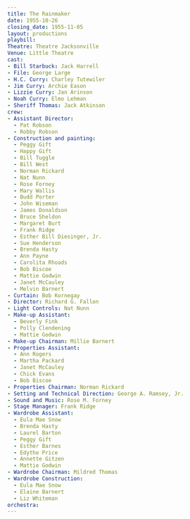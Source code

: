 ```yaml
---
title: The Rainmaker
date: 1955-10-26
closing_date: 1955-11-05
layout: productions
playbill:
Theatre: Theatre Jacksonville
Venue: Little Theatre
cast:
- Bill Starbuck: Jack Harrell
- File: George Large
- H.C. Curry: Charley Tutewiler
- Jim Curry: Archie Eason
- Lizzie Curry: Jan Arinson
- Noah Curry: Elmo Lehman
- Sheriff Thomas: Jack Atkinson
crew:
- Assistant Director:
  - Pat Robson
  - Robby Robson
- Construction and painting:
  - Peggy Gift
  - Happy Gift
  - Bill Tuggle
  - Bill West
  - Norman Rickard
  - Nat Nunn
  - Rose Forney
  - Mary Wallis
  - Budd Porter
  - John Wiseman
  - James Donaldson
  - Bruce Sheldon
  - Margaret Burt
  - Frank Ridge
  - Esther Bill Diesinger, Jr.
  - Sue Henderson
  - Brenda Hasty
  - Ann Payne
  - Carolita Rhoads
  - Bob Biscoe
  - Mattie Godwin
  - Janet McCauley
  - Melvin Barnert
- Curtain: Bob Kornegay
- Director: Richard G. Fallon
- Light Controls: Nat Nunn
- Make-up Assistant:
  - Beverly Fink
  - Polly Clendening
  - Mattie Godwin
- Make-up Chairman: Millie Barnert
- Properties Assistant:
  - Ann Rogers
  - Martha Packard
  - Janet McCauley
  - Chick Evans
  - Bob Biscoe
- Properties Chairman: Norman Rickard
- Setting and Technical Direction: George A. Ramsey, Jr.
- Sound and Music: Rose M. Forney
- Stage Manager: Frank Ridge
- Wardrobe Assistant:
  - Eula Mae Snow
  - Brenda Hasty
  - Laurel Barton
  - Peggy Gift
  - Esther Barnes
  - Edythe Price
  - Annette Gitzen
  - Mattie Godwin
- Wardrobe Chairman: Mildred Thomas
- Wardrobe Construction:
  - Eula Mae Snow
  - Elaine Barnert
  - Liz Whiteman
orchestra:
---
```


